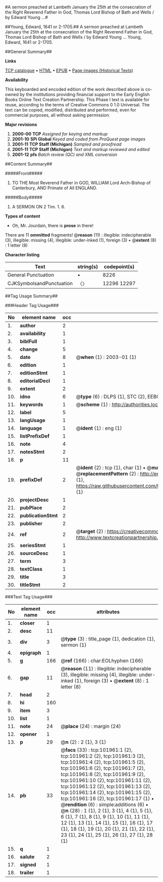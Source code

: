 #A sermon preached at Lambeth January the 25th at the consecration of the Right Reverend Father in God, Thomas Lord Bishop of Bath and Wells / by Edward Young ...#

##Young, Edward, 1641 or 2-1705.##
A sermon preached at Lambeth January the 25th at the consecration of the Right Reverend Father in God, Thomas Lord Bishop of Bath and Wells / by Edward Young ...
Young, Edward, 1641 or 2-1705.

##General Summary##

**Links**

[TCP catalogue](http://www.ota.ox.ac.uk/tcp/)  • 
[HTML](http://tei.it.ox.ac.uk/tcp/Texts-HTML/free/A67/A67829.html)  • 
[EPUB](http://tei.it.ox.ac.uk/tcp/Texts-EPUB/free/A67/A67829.epub) • 
[Page images (Historical Texts)](https://data.historicaltexts.jisc.ac.uk/view?pubId=eebo-13802996e&pageId=eebo-13802996e-101961-1)

**Availability**

This keyboarded and encoded edition of the
	       work described above is co-owned by the institutions
	       providing financial support to the Early English Books
	       Online Text Creation Partnership. This Phase I text is
	       available for reuse, according to the terms of Creative
	       Commons 0 1.0 Universal. The text can be copied,
	       modified, distributed and performed, even for
	       commercial purposes, all without asking permission.

**Major revisions**

1. __2000-00__ __TCP__ *Assigned for keying and markup*
1. __2001-10__ __SPi Global__ *Keyed and coded from ProQuest page images*
1. __2001-11__ __TCP Staff (Michigan)__ *Sampled and proofread*
1. __2001-11__ __TCP Staff (Michigan)__ *Text and markup reviewed and edited*
1. __2001-12__ __pfs__ *Batch review (QC) and XML conversion*

##Content Summary##

#####Front#####

1. TO THE Most Reverend Father in GOD, WILLIAM Lord Arch-Bishop of Canterbury, AND Primate of All ENGLAND.

#####Body#####

1. A SERMON ON 2 Tim. 1. 6.

**Types of content**

  * Oh, Mr. Jourdain, there is **prose** in there!

There are 11 **ommitted** fragments! 
 @__reason__ (11) : illegible: indecipherable (3), illegible: missing (4), illegible: under-inked (1), foreign (3)  •  @__extent__ (8) : 1 letter (8)

**Character listing**


|Text|string(s)|codepoint(s)|
|---|---|---|
|General Punctuation|•|8226|
|CJKSymbolsandPunctuation|〈〉|12296 12297|

##Tag Usage Summary##

###Header Tag Usage###

|No|element name|occ|attributes|
|---|---|---|---|
|1.|__author__|2||
|2.|__availability__|1||
|3.|__biblFull__|1||
|4.|__change__|5||
|5.|__date__|8| @__when__ (1) : 2003-01 (1)|
|6.|__edition__|1||
|7.|__editionStmt__|1||
|8.|__editorialDecl__|1||
|9.|__extent__|2||
|10.|__idno__|6| @__type__ (6) : DLPS (1), STC (2), EEBO-CITATION (1), OCLC (1), VID (1)|
|11.|__keywords__|1| @__scheme__ (1) : http://authorities.loc.gov/ (1)|
|12.|__label__|5||
|13.|__langUsage__|1||
|14.|__language__|1| @__ident__ (1) : eng (1)|
|15.|__listPrefixDef__|1||
|16.|__note__|4||
|17.|__notesStmt__|2||
|18.|__p__|11||
|19.|__prefixDef__|2| @__ident__ (2) : tcp (1), char (1)  •  @__matchPattern__ (2) : ([0-9\-]+):([0-9IVX]+) (1), (.+) (1)  •  @__replacementPattern__ (2) : http://eebo.chadwyck.com/downloadtiff?vid=$1&page=$2 (1), https://raw.githubusercontent.com/textcreationpartnership/Texts/master/tcpchars.xml#$1 (1)|
|20.|__projectDesc__|1||
|21.|__pubPlace__|2||
|22.|__publicationStmt__|2||
|23.|__publisher__|2||
|24.|__ref__|2| @__target__ (2) : https://creativecommons.org/publicdomain/zero/1.0/ (1), http://www.textcreationpartnership.org/docs/. (1)|
|25.|__seriesStmt__|1||
|26.|__sourceDesc__|1||
|27.|__term__|3||
|28.|__textClass__|1||
|29.|__title__|3||
|30.|__titleStmt__|2||


###Text Tag Usage###

|No|element name|occ|attributes|
|---|---|---|---|
|1.|__closer__|1||
|2.|__desc__|11||
|3.|__div__|3| @__type__ (3) : title_page (1), dedication (1), sermon (1)|
|4.|__epigraph__|1||
|5.|__g__|166| @__ref__ (166) : char:EOLhyphen (166)|
|6.|__gap__|11| @__reason__ (11) : illegible: indecipherable (3), illegible: missing (4), illegible: under-inked (1), foreign (3)  •  @__extent__ (8) : 1 letter (8)|
|7.|__head__|2||
|8.|__hi__|160||
|9.|__item__|3||
|10.|__list__|1||
|11.|__note__|24| @__place__ (24) : margin (24)|
|12.|__opener__|1||
|13.|__p__|29| @__n__ (2) : 2 (1), 3 (1)|
|14.|__pb__|33| @__facs__ (33) : tcp:101961:1 (2), tcp:101961:2 (2), tcp:101961:3 (2), tcp:101961:4 (2), tcp:101961:5 (2), tcp:101961:6 (2), tcp:101961:7 (2), tcp:101961:8 (2), tcp:101961:9 (2), tcp:101961:10 (2), tcp:101961:11 (2), tcp:101961:12 (2), tcp:101961:13 (2), tcp:101961:14 (2), tcp:101961:15 (2), tcp:101961:16 (2), tcp:101961:17 (1)  •  @__rendition__ (6) : simple:additions (6)  •  @__n__ (28) : 1 (1), 2 (1), 3 (1), 4 (1), 5 (1), 6 (1), 7 (1), 8 (1), 9 (1), 10 (1), 11 (1), 12 (1), 13 (1), 14 (1), 15 (1), 16 (1), 17 (1), 18 (1), 19 (1), 20 (1), 21 (1), 22 (1), 23 (1), 24 (1), 25 (1), 26 (1), 27 (1), 28 (1)|
|15.|__q__|1||
|16.|__salute__|2||
|17.|__signed__|1||
|18.|__trailer__|1||
